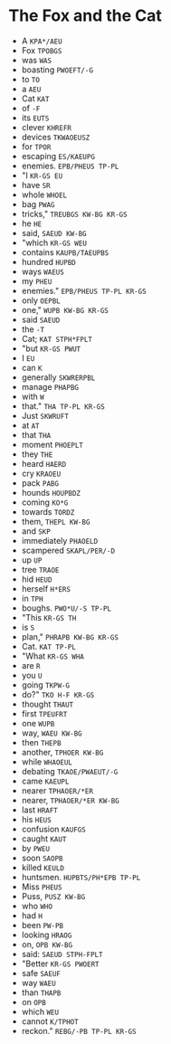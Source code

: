 # The Fox and the Cat

* A `KPA*/AEU`
* Fox `TPOBGS`
* was `WAS`
* boasting `PWOEFT/-G`
* to `TO`
* a `AEU`
* Cat `KAT`
* of `-F`
* its `EUTS`
* clever `KHREFR`
* devices `TKWAOEUSZ`
* for `TPOR`
* escaping `ES/KAEUPG`
* enemies. `EPB/PHEUS TP-PL`
* "I `KR-GS EU`
* have `SR`
* whole `WHOEL`
* bag `PWAG`
* tricks," `TREUBGS KW-BG KR-GS`
* he `HE`
* said, `SAEUD KW-BG`
* "which `KR-GS WEU`
* contains `KAUPB/TAEUPBS`
* hundred `HUPBD`
* ways `WAEUS`
* my `PHEU`
* enemies." `EPB/PHEUS TP-PL KR-GS`
* only `OEPBL`
* one," `WUPB KW-BG KR-GS`
* said `SAEUD`
* the `-T`
* Cat; `KAT STPH*FPLT`
* "but `KR-GS PWUT`
* I `EU`
* can `K`
* generally `SKWRERPBL`
* manage `PHAPBG`
* with `W`
* that." `THA TP-PL KR-GS`
* Just `SKWRUFT`
* at `AT`
* that `THA`
* moment `PHOEPLT`
* they `THE`
* heard `HAERD`
* cry `KRAOEU`
* pack `PABG`
* hounds `HOUPBDZ`
* coming `KO*G`
* towards `TORDZ`
* them, `THEPL KW-BG`
* and `SKP`
* immediately `PHAOELD`
* scampered `SKAPL/PER/-D`
* up `UP`
* tree `TRAOE`
* hid `HEUD`
* herself `H*ERS`
* in `TPH`
* boughs. `PWO*U/-S TP-PL`
* "This `KR-GS TH`
* is `S`
* plan," `PHRAPB KW-BG KR-GS`
* Cat. `KAT TP-PL`
* "What `KR-GS WHA`
* are `R`
* you `U`
* going `TKPW-G`
* do?" `TKO H-F KR-GS`
* thought `THAUT`
* first `TPEUFRT`
* one `WUPB`
* way, `WAEU KW-BG`
* then `THEPB`
* another, `TPHOER KW-BG`
* while `WHAOEUL`
* debating `TKAOE/PWAEUT/-G`
* came `KAEUPL`
* nearer `TPHAOER/*ER`
* nearer, `TPHAOER/*ER KW-BG`
* last `HRAFT`
* his `HEUS`
* confusion `KAUFGS`
* caught `KAUT`
* by `PWEU`
* soon `SAOPB`
* killed `KEULD`
* huntsmen. `HUPBTS/PH*EPB TP-PL`
* Miss `PHEUS`
* Puss, `PUSZ KW-BG`
* who `WHO`
* had `H`
* been `PW-PB`
* looking `HRAOG`
* on, `OPB KW-BG`
* said: `SAEUD STPH-FPLT`
* "Better `KR-GS PWOERT`
* safe `SAEUF`
* way `WAEU`
* than `THAPB`
* on `OPB`
* which `WEU`
* cannot `K/TPHOT`
* reckon." `REBG/-PB TP-PL KR-GS`
